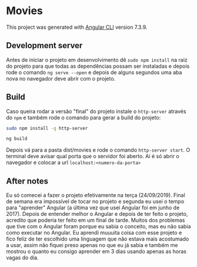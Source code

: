 # Movies

This project was generated with [Angular CLI](https://github.com/angular/angular-cli) version 7.3.9.

## Development server

Antes de iniciar o projeto em desenvolvimento dê `sudo npm install` na raiz do projeto para que todas as dependências possam ser instaladas e depois rode o comando `ng serve --open` e depois de alguns segundos uma aba nova no navegador deve abrir com o projeto.

## Build

Caso queira rodar a versão "final" do projeto instale o `http-server` através do `npm` e também rode o comando para gerar a build do projeto:

```sh
sudo npm install -g http-server

ng build
```

Depois vá para a pasta dist/movies e rode o comando `http-server start`. O terminal deve avisar qual porta que o servidor foi aberto. Aí é só abrir o navegador e colocar a url `localhost:<numero-da-porta>`

## After notes

Eu só comecei a fazer o projeto efetivamente na terça (24/09/2019). Final de semana era impossível de tocar no projeto e segunda eu usei o tempo para "aprender" Angular (a última vez que usei Angular foi em junho de 2017). Depois de entender melhor o Angular e depois de ter feito o projeto, acredito que poderia ter feito em um final de tarde. Muitos dos problemas que tive com o Angular foram porque eu sabia o conceito, mas eu não sabia como executar no Angular. Eu aprendi muuuita coisa com esse projeto e fico feliz de ter escolhido uma linguagem que não estava mais acostumado a usar, assim não fiquei preso apenas no que eu já sabia e também me mostrou o quanto eu consigo aprender em 3 dias usando apenas as horas vagas do dia.
